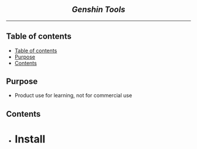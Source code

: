 <h2 align="center">
<i>Genshin Tools</i>
</h2>

---

## Table of contents
- [ Table of contents](#table-of-contents)
- [ Purpose](#purpose)
- [ Contents](#contents)

## Purpose
- Product use for learning, not for commercial use

## Contents
- # Install

